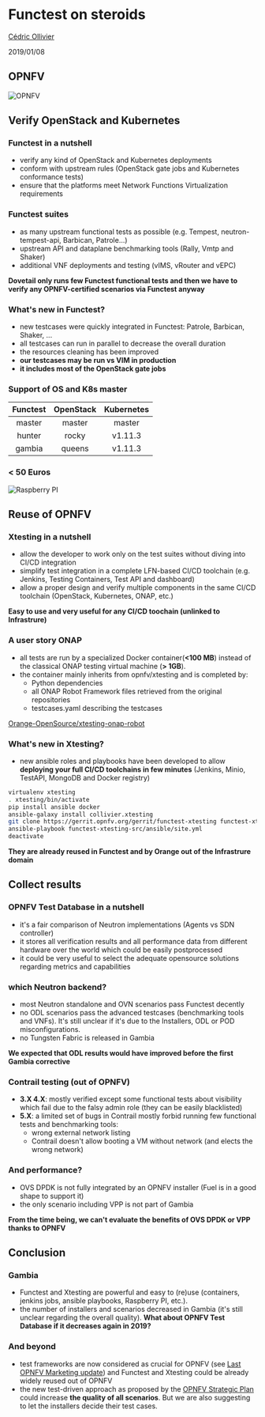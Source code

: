# Functest on steroids

[Cédric Ollivier](mailto:cedric.ollivier@orange.com)

2019/01/08



## OPNFV

![OPNFV](https://docs.opnfv.org/en/stable-fraser/_images/OPNFV_testing_working_group1.png)
<!-- .element: style="border: 0; width: 90%" -->



## Verify OpenStack and Kubernetes


### Functest in a nutshell

- verify any kind of OpenStack and Kubernetes deployments
- conform with upstream rules (OpenStack gate jobs and Kubernetes conformance
  tests)
- ensure that the platforms meet Network Functions Virtualization requirements


### Functest suites

- as many upstream functional tests as possible (e.g. Tempest,
  neutron-tempest-api, Barbican, Patrole...)
- upstream API and dataplane benchmarking tools (Rally, Vmtp and Shaker)
- additional VNF deployments and testing (vIMS, vRouter and vEPC)

**Dovetail only runs few Functest functional tests and then we have to verify
any OPNFV-certified scenarios via Functest anyway**


### What's new in Functest?

- new testcases were quickly integrated in Functest: Patrole, Barbican, Shaker,
  ...
- all testcases can run in parallel to decrease the overall duration
- the resources cleaning has been improved
- **our testcases may be run vs VIM in production**
- **it includes most of the OpenStack gate jobs**


### Support of OS and K8s master

| Functest | OpenStack   | Kubernetes |
| :------: | :---------: | :--------: |
| master   | master      | master     |
| hunter   | rocky       | v1.11.3    |
| gambia   | queens      | v1.11.3    |


### < 50 Euros

![Raspberry PI](raspberrypi.jpg)
<!-- .element: style="border: 0; width: 70%" -->



## Reuse of OPNFV


### Xtesting in a nutshell

- allow the developer to work only on the test suites without diving into CI/CD
  integration
- simplify test integration in a complete LFN-based CI/CD toolchain (e.g.
  Jenkins, Testing Containers, Test API and dashboard)
- allow a proper design and verify multiple components in the same CI/CD
  toolchain (OpenStack, Kubernetes, ONAP, etc.)

**Easy to use and very useful for any CI/CD toochain (unlinked to Infrastrure)**


### A user story ONAP

- all tests are run by a specialized Docker container(**<100 MB**) instead of
the classical ONAP testing virtual machine (**> 1GB**).
- the container mainly inherits from opnfv/xtesting and is completed by:
  - Python dependencies
  - all ONAP Robot Framework files retrieved from the original repositories
  - testcases.yaml describing the testcases

[Orange-OpenSource/xtesting-onap-robot](https://github.com/Orange-OpenSource/xtesting-onap-robot/)  


###  What's new in Xtesting?

- new ansible roles and playbooks have been developed to allow **deploying your
  full CI/CD toolchains in few minutes** (Jenkins, Minio, TestAPI, MongoDB and
  Docker registry)

```bash
virtualenv xtesting
. xtesting/bin/activate
pip install ansible docker
ansible-galaxy install collivier.xtesting
git clone https://gerrit.opnfv.org/gerrit/functest-xtesting functest-xtesting-src
ansible-playbook functest-xtesting-src/ansible/site.yml
deactivate
```

**They are already reused in Functest and by Orange out of the
Infrastrure domain**



## Collect results


### OPNFV Test Database in a nutshell

- it's a fair comparison of Neutron implementations (Agents vs SDN
  controller)
- it stores all verification results and all performance data from different
  hardware over the world which could be easily postprocessed
- it could be very useful to select the adequate opensource solutions
  regarding metrics and capabilities


### which Neutron backend?

- most Neutron standalone and OVN scenarios pass Functest decently
- no ODL scenarios pass the advanced testcases (benchmarking tools and
  VNFs). It's still unclear if it's due to the Installers, ODL or POD
  misconfigurations.
- no Tungsten Fabric is released in Gambia

**We expected that ODL results would have improved before the first Gambia
  corrective**


### Contrail testing (out of OPNFV)

- **3.X 4.X**: mostly verified except some functional tests about
  visibility which fail due to the falsy admin role (they can be easily
  blacklisted)
- **5.X**: a limited set of bugs in Contrail mostly forbid running few
  functional tests and benchmarking tools:
  - wrong external network listing
  - Contrail doesn't allow booting a VM without network (and elects the wrong
    network)


### And performance?

- OVS DPDK is not fully integrated by an OPNFV installer (Fuel is in a good
  shape to support it)
- the only scenario including VPP is not part of Gambia

**From the time being, we can't evaluate the benefits of OVS DPDK or VPP thanks
  to OPNFV**



## Conclusion


### Gambia

- Functest and Xtesting are powerful and easy to (re)use (containers, jenkins
  jobs, ansible playbooks, Raspberry PI, etc.).
- the number of installers and scenarios decreased in Gambia (it's still
  unclear regarding the overall quality). **What about OPNFV Test Database if
  it decreases again in 2019?**


### And beyond

- test frameworks are now considered as crucial for OPNFV (see [Last OPNFV Marketing update](https://wiki.opnfv.org/download/attachments/2925933/OPNFV%20Marketing%20Update%20091818.pptx?version=1&modificationDate=1537228648000&api=v2)) and Functest and Xtesting could be
already widely reused out of OPNFV
- the new test-driven approach as proposed by the [OPNFV Strategic Plan](https://wiki.opnfv.org/download/attachments/2925933/OPNFV%20Strategy%20and%20Plan%20v0.5.pptx?version=1&modificationDate=1540961098000&api=v2) could increase **the quality of all
scenarios**. But we are also suggesting to let the installers decide their
test cases.
